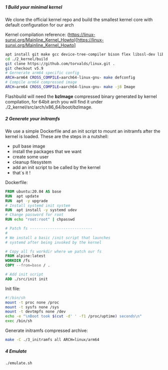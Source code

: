 ##### 1 Build your minimal kernel
We clone the official kernel repo and build the smallest kernel core with default configuration for our arch

Kernel compilation reference: (https://linux-sunxi.org/Mainline_Kernel_Howto)[https://linux-sunxi.org/Mainline_Kernel_Howto]

```bash
apt install git make gcc device-tree-compiler bison flex libssl-dev libncurses-dev gcc-arm-linux-gnueabi gcc-aarch64-linux-gnu
cd ./2_kernel/build
git clone https://github.com/torvalds/linux.git .
git checkout v5.9
# Gernerate arm64 specific config
ARCH=arm64 CROSS_COMPILE=aarch64-linux-gnu- make defconfig
# Compile arm64 compressed image
ARCH=arm64 CROSS_COMPILE=aarch64-linux-gnu- make -j8 Image
```
Flashbuild will need the **bzImage** compressed binary generated by kernel compilation, for 64bit arch you will find it under ./2_kernel/src/arch/x86_64/boot/bzImage.
##### 2 Generate your initramfs
We use a simple Dockerfile and an init script to mount an initramfs after the kernel is loaded. These are the steps in a nutshell:
- pull base image
- install the packages that we want
- create some user
- cleanup filesystem
- add an init script to be called by the kernel
- that`s it !


Dockerfile:
```Dockerfile
FROM ubuntu:20.04 AS base
RUN  apt update 
RUN  apt -y upgrade 
# Install systemd init system
RUN  apt install -y systemd udev
# Change password for root
RUN echo "root:root" | chpasswd

# Patch fs ----------------------------
# 
# We install a basic /init script that launches
# systemd after being invoked by the kernel

# Copy all fs workdir where we patch our fs 
FROM alpine:latest
WORKDIR /fs
COPY --from=base / .

# Add init script
ADD ./src/init init
```
Init file:
```bash
#!/bin/sh
mount -t proc none /proc
mount -t sysfs none /sys
mount -t devtmpfs none /dev
echo -e "\nBoot took $(cut -d' ' -f1 /proc/uptime) seconds\n"
exec /bin/sh
```
Generate initramfs compressed archive:
```bash
make -C ./3_initramfs all ARCH=linux/arm64 
```
##### 4 Emulate
```bash
./emulate.sh
```

